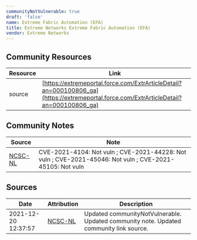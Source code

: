 ```yaml
---
communityNotVulnerable: true
draft: 'false'
name: Extreme Fabric Automation (EFA)
title: Extreme Networks Extreme Fabric Automation (EFA)
vendor: Extreme Networks
---
```



## Community Resources
| Resource | Link |
| --- | --- |
| source | [https://extremeportal.force.com/ExtrArticleDetail?an=000100806_ga](https://extremeportal.force.com/ExtrArticleDetail?an=000100806_ga) |

## Community Notes
| Source | Note |
| --- | --- |
| [NCSC-NL](https://github.com/NCSC-NL/log4shell/blob/main/software/README.md) | CVE-2021-4104: Not vuln ; CVE-2021-44228: Not vuln ; CVE-2021-45046: Not vuln ; CVE-2021-45105: Not vuln </ul> |

## Sources
| Date | Attribution | Description |
| --- | --- | --- |
| 2021-12-20 12:37:57 | [NCSC-NL](https://github.com/NCSC-NL/log4shell/blob/main/software/README.md) | Updated communityNotVulnerable. Updated community note. Updated community link source.  |
